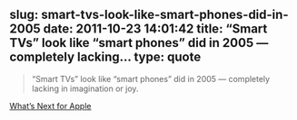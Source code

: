 slug: smart-tvs-look-like-smart-phones-did-in-2005
date: 2011-10-23 14:01:42
title: “Smart TVs” look like “smart phones” did in 2005 — completely lacking...
type: quote
---

> “Smart TVs” look like “smart phones” did in 2005 — completely lacking in imagination or joy.

[What’s Next for Apple](http://ma.tt/2011/10/whats-next-for-apple/)
